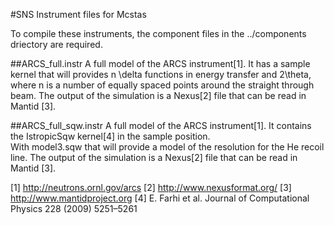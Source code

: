 #SNS Instrument files for Mcstas

To compile these instruments, the component files in the ../components driectory are required.

##ARCS_full.instr
A full model of the ARCS instrument[1]. It has a sample kernel that will provides n \delta functions in energy transfer and 2\theta, where n is a number of equally spaced points around the straight through beam.
The output of the simulation is a Nexus[2] file that can be read in Mantid [3].

##ARCS_full_sqw.instr
A full model of the ARCS instrument[1]. It contains the IstropicSqw kernel[4] in the sample position.  
With model3.sqw that will provide a model of the resolution for the He recoil line.
The output of the simulation is a Nexus[2] file that can be read in Mantid [3].


[1] http://neutrons.ornl.gov/arcs
[2] http://www.nexusformat.org/
[3] http://www.mantidproject.org
[4] E. Farhi et al. Journal of Computational Physics 228 (2009) 5251–5261
